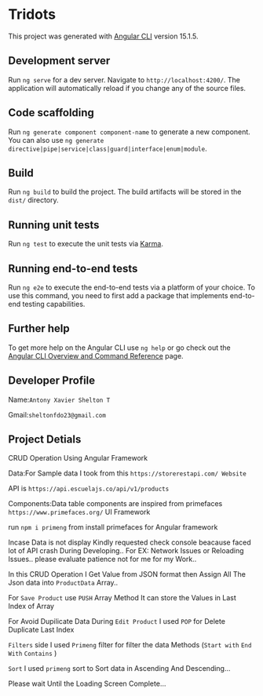 # Tridots

This project was generated with [Angular CLI](https://github.com/angular/angular-cli) version 15.1.5.

## Development server

Run `ng serve` for a dev server. Navigate to `http://localhost:4200/`. The application will automatically reload if you change any of the source files.

## Code scaffolding

Run `ng generate component component-name` to generate a new component. You can also use `ng generate directive|pipe|service|class|guard|interface|enum|module`.

## Build

Run `ng build` to build the project. The build artifacts will be stored in the `dist/` directory.

## Running unit tests

Run `ng test` to execute the unit tests via [Karma](https://karma-runner.github.io).

## Running end-to-end tests

Run `ng e2e` to execute the end-to-end tests via a platform of your choice. To use this command, you need to first add a package that implements end-to-end testing capabilities.

## Further help

To get more help on the Angular CLI use `ng help` or go check out the [Angular CLI Overview and Command Reference](https://angular.io/cli) page.


## Developer Profile

Name:`Antony Xavier Shelton T`

Gmail:`sheltonfdo23@gmail.com`

## Project Detials 

CRUD Operation Using Angular Framework

Data:For Sample data I took from this `https://storerestapi.com/ Website` 

API is `https://api.escuelajs.co/api/v1/products`

Components:Data table components are inspired from primefaces `https://www.primefaces.org/` UI Framework 

run `npm i primeng` from install primefaces for Angular framework

Incase Data is not display Kindly requested check console beacause faced lot of API crash During Developing..
For EX: Network Issues or Reloading Issues..
please evaluate patience not for me for my Work..

In this CRUD Operation I Get Value from JSON format then Assign All The Json data into `ProductData` Array..

For `Save Product` use `PUSH` Array Method It can store the Values in Last Index of Array 

For Avoid Dupilicate Data  During `Edit Product` I used `POP` for Delete Duplicate Last Index 

`Filters` side  I used `Primeng` filter for filter the data Methods (`Start with` `End With` `Contains` ) 

`Sort` I used `primeng` sort to Sort data in Ascending And Descending...

Please wait Until the Loading Screen Complete...